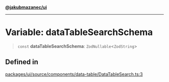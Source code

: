 [**@jakubmazanec/ui**](../README.md)

---

# Variable: dataTableSearchSchema

> `const` **dataTableSearchSchema**: `ZodNullable`\<`ZodString`\>

## Defined in

[packages/ui/source/components/data-table/DataTableSearch.ts:3](https://github.com/jakubmazanec/tools/blob/a9765e3de8390a6e57bec51efaeb411fbd7881ab/packages/ui/source/components/data-table/DataTableSearch.ts#L3)

